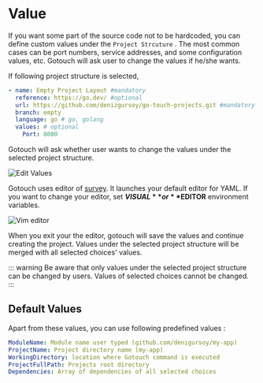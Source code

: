 # Value

If you want some part of the source code not to be hardcoded, you can define custom values under the `Project Strcuture`
. The most common cases can be port numbers, service addresses, and some configuration values, etc. Gotouch will ask
user to change the values if he/she wants.

If following project structure is selected,

```yaml
- name: Empty Project Layout #mandatory 
  reference: https://go.dev/ #optional  
  url: https://github.com/denizgursoy/go-touch-projects.git #mandatory 
  branch: empty
  language: go # go, golang 
  values: # optional
    Port: 8080
```

Gotouch will ask whether user wants to change the values under the selected project structure.

![Edit Values](@images/edit-values.png)

Gotouch uses editor of [survey](https://github.com/go-survey/survey#editor). It launches your default editor for YAML.
If you want to change your editor, set **$VISUAL** or **$EDITOR** environment variables.

![Vim editor](@images/vim-editor.png)

When you exit your the editor, gotouch will save the values and continue creating the project. Values under the selected
project structure will be merged with all selected choices' values.

::: warning
Be aware that only values under the selected project structure can be changed by users. Values of selected choices cannot be changed.
:::

## Default Values

Apart from these values, you can use following predefined values :

```yaml
ModuleName: Module name user typed (github.com/denigursoy/my-app)
ProjectName: Project directory name (my-app)
WorkingDirectory: location where Gotouch command is executed
ProjectFullPath: Projects root directory
Dependencies: Array of dependencies of all selected choices
```